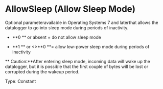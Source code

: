 # AllowSleep (Allow Sleep Mode)

Optional parameteravailable in Operating Systems 7 and laterthat allows the datalogger to go into sleep mode during periods of inactivity.

- **0 ** or absent = do not allow sleep mode

- **1 ** or <>**0 **= allow low-power sleep mode during periods of inactivity

** Caution:**After entering sleep mode, incoming data will wake up the datalogger, but it is possible that the first couple of bytes will be lost or corrupted during the wakeup period.

Type: Constant
